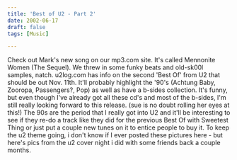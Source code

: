```yaml
---
title: 'Best of U2 - Part 2'
date: 2002-06-17
draft: false
tags: [Music]

---
```


Check out Mark's new song on our mp3.com site. It's called Mennonite Women (The Sequel). We threw in some funky beats and old-sk00l samples, natch. u2log.com has info on the second 'Best Of' from U2 that should be out Nov. 11th. It'll probably highlight the '90's (Achtung Baby, Zooropa, Passengers?, Pop) as well as have a b-sides collection. It's funny, but even though I've already got all these cd's and most of the b-sides, I'm still really looking forward to this release. (sue is no doubt rolling her eyes at this!) The 90s are the period that I really got into U2 and it'll be interesting to see if they re-do a track like they did for the previous Best Of with Sweetest Thing or just put a couple new tunes on it to entice people to buy it. To keep the u2 theme going, i don't know if I ever posted these pictures here - but here's pics from the u2 cover night i did with some friends back a couple months.
